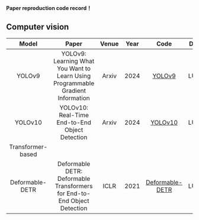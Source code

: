 **Paper reproduction code record！**

## Computer vision

|   Model    |                            Paper                              | Venue | Year |                      Code                      | Dataset   | Time |
| :--------: | :----------------------------------------------------------: | :---: | :--: | :--------------------------------------------: | ------ | ------- |
|   YOLOv9   | YOLOv9: Learning What You Want to Learn Using Programmable Gradient Information | Arxiv | 2024 |[YOLOv9](https://github.com/Ashores/YOLO_person) | LUNA16 | 2024.5.14 |
|   YOLOv10   |YOLOv10: Real-Time End-to-End Object Detection | Arxiv | 2024 |[YOLOv10](https://github.com/THU-MIG/yolov10?tab=readme-ov-file) | LUNA16 | 2024.5.26 |
|   Transformer-based                                                                                                                                          |
|   Deformable-DETR   | Deformable DETR: Deformable Transformers for End-to-End Object Detection | ICLR | 2021 |[Deformable-DETR](https://github.com/fundamentalvision/Deformable-DETR) | LUNA16 | 2024.5.23 |

